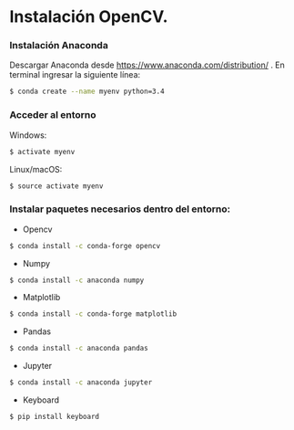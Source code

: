 # Instalación OpenCV.

### Instalación Anaconda

Descargar Anaconda desde https://www.anaconda.com/distribution/ . En terminal ingresar la siguiente línea:

```sh
$ conda create --name myenv python=3.4
```
### Acceder al entorno
Windows:
```sh
$ activate myenv
```
Linux/macOS:
```sh
$ source activate myenv
```
### Instalar paquetes necesarios dentro del entorno:
* Opencv
```sh
$ conda install -c conda-forge opencv
```
* Numpy
```sh
$ conda install -c anaconda numpy
```
* Matplotlib
```sh
$ conda install -c conda-forge matplotlib
```
* Pandas
```sh
$ conda install -c anaconda pandas
```
* Jupyter
```sh
$ conda install -c anaconda jupyter 
```
* Keyboard
```sh
$ pip install keyboard
```

